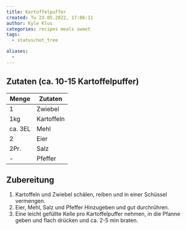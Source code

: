 ```yaml
---
title: Kartoffelpuffer
created: Tu 23.05.2022, 17:06:11
author: Kyle Klus
categories: recipes meals sweet
tags:
  - status/not_tree

aliases:
  - 
---
```


## Zutaten (ca. 10-15 Kartoffelpuffer)

| Menge            | Zutaten          |
| ---------------- | ---------------- |
| 1                | Zwiebel          |
| 1kg              | Kartoffeln       |
| ca. 3EL          | Mehl             |
| 2                | Eier             |
| 2Pr.             | Salz             |
| -                | Pfeffer          |

## Zubereitung

1. Kartoffeln und Zwiebel schälen, reiben und in einer Schüssel vermengen.
2. Eier, Mehl, Salz und Pfeffer Hinzugeben und gut durchrühren.
3. Eine leicht gefüllte Kelle pro Kartoffelpuffer nehmen, in die Pfanne geben und flach drücken und ca. 2-5 min braten.

